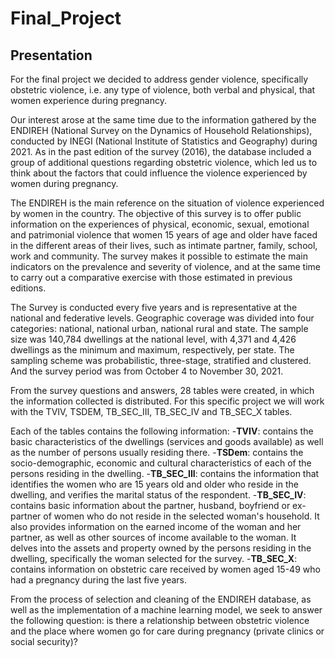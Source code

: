 # Final_Project

## Presentation

For the final project we decided to address gender violence, specifically obstetric violence, i.e. any type of violence, both verbal and physical, that women experience during pregnancy. 

Our interest arose at the same time due to the information gathered by the ENDIREH (National Survey on the Dynamics of Household Relationships), conducted by INEGI (National Institute of Statistics and Geography) during 2021. As in the past edition of the survey (2016), the database included a group of additional questions regarding obstetric violence, which led us to think about the factors that could influence the violence experienced by women during pregnancy. 

The ENDIREH is the main reference on the situation of violence experienced by women in the country. The objective of this survey is to offer public information on the experiences of physical, economic, sexual, emotional and patrimonial violence that women 15 years of age and older have faced in the different areas of their lives, such as intimate partner, family, school, work and community. The survey makes it possible to estimate the main indicators on the prevalence and severity of violence, and at the same time to carry out a comparative exercise with those estimated in previous editions. 

The Survey is conducted every five years and is representative at the national and federative levels. Geographic coverage was divided into four categories: national, national urban, national rural and state. The sample size was 140,784 dwellings at the national level, with 4,371 and 4,426 dwellings as the minimum and maximum, respectively, per state. The sampling scheme was probabilistic, three-stage, stratified and clustered. And the survey period was from October 4 to November 30, 2021.  

From the survey questions and answers, 28 tables were created, in which the information collected is distributed. For this specific project we will work with the TVIV, TSDEM, TB_SEC_III, TB_SEC_IV and TB_SEC_X tables. 

Each of the tables contains the following information: 
-**TVIV**: contains the basic characteristics of the dwellings (services and goods available) as well as the number of persons usually residing there. 
-**TSDem**: contains the socio-demographic, economic and cultural characteristics of each of the persons residing in the dwelling. 
-**TB_SEC_III**: contains the information that identifies the women who are 15 years old and older who reside in the dwelling, and verifies the marital status of the respondent.
-**TB_SEC_IV**: contains basic information about the partner, husband, boyfriend or ex-partner of women who do not reside in the selected woman's household. It also provides information on the earned income of the woman and her partner, as well as other sources of income available to the woman. It delves into the assets and property owned by the persons residing in the dwelling, specifically the woman selected for the survey.
-**TB_SEC_X**: contains information on obstetric care received by women aged 15-49 who had a pregnancy during the last five years. 

From the process of selection and cleaning of the ENDIREH database, as well as the implementation of a machine learning model, we seek to answer the following question: is there a relationship between obstetric violence and the place where women go for care during pregnancy (private clinics or social security)?
